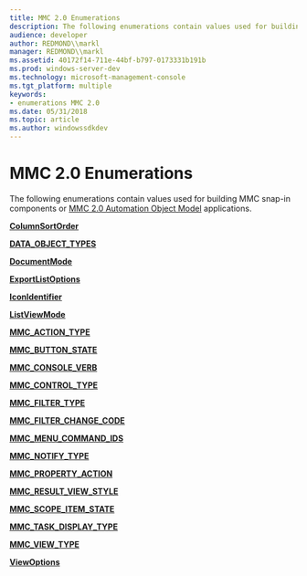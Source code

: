 ```yaml
---
title: MMC 2.0 Enumerations
description: The following enumerations contain values used for building MMC snap-in components or MMC 2.0 Automation Object Model applications.
audience: developer
author: REDMOND\\markl
manager: REDMOND\\markl
ms.assetid: 40172f14-711e-44bf-b797-0173331b191b
ms.prod: windows-server-dev
ms.technology: microsoft-management-console
ms.tgt_platform: multiple
keywords:
- enumerations MMC 2.0
ms.date: 05/31/2018
ms.topic: article
ms.author: windowssdkdev
---
```


# MMC 2.0 Enumerations

The following enumerations contain values used for building MMC snap-in components or [MMC 2.0 Automation Object Model](mmc-2-0-automation-object-model.md) applications.

[**ColumnSortOrder**](/windows/win32/MmcObj/ne-mmcobj-columnsortorder?branch=master)

[**DATA\_OBJECT\_TYPES**](/windows/win32/Mmc/ne-mmc-_data_object_types?branch=master)

[**DocumentMode**](/windows/win32/MmcObj/ne-mmcobj-documentmode?branch=master)

[**ExportListOptions**](/windows/win32/MmcObj/ne-mmcobj-exportlistoptions?branch=master)

[**IconIdentifier**](/windows/win32/Mmc/ne-mmc-tagiconidentifier?branch=master)

[**ListViewMode**](/windows/win32/MmcObj/ne-mmcobj-listviewmode?branch=master)

[**MMC\_ACTION\_TYPE**](/windows/win32/Mmc/ne-mmc-_mmc_action_type?branch=master)

[**MMC\_BUTTON\_STATE**](/windows/win32/Mmc/ne-mmc-_mmc_button_state?branch=master)

[**MMC\_CONSOLE\_VERB**](/windows/win32/Mmc/ne-mmc-_mmc_console_verb?branch=master)

[**MMC\_CONTROL\_TYPE**](/windows/win32/Mmc/ne-mmc-_mmc_control_type?branch=master)

[**MMC\_FILTER\_TYPE**](/windows/win32/Mmc/ne-mmc-_mmc_filter_type?branch=master)

[**MMC\_FILTER\_CHANGE\_CODE**](/windows/win32/Mmc/ne-mmc-_mmc_filter_change_code?branch=master)

[**MMC\_MENU\_COMMAND\_IDS**](/windows/win32/Mmc/ne-mmc-_mmc_menu_command_ids?branch=master)

[**MMC\_NOTIFY\_TYPE**](/windows/win32/Mmc/ne-mmc-_mmc_notify_type?branch=master)

[**MMC\_PROPERTY\_ACTION**](/windows/win32/Mmcobj/ne-mmcobj-_mmc_property_action?branch=master)

[**MMC\_RESULT\_VIEW\_STYLE**](/windows/win32/Mmc/ne-mmc-_mmc_result_view_style?branch=master)

[**MMC\_SCOPE\_ITEM\_STATE**](/windows/win32/Mmc/ne-mmc-_mmc_scope_item_state?branch=master)

[**MMC\_TASK\_DISPLAY\_TYPE**](/windows/win32/Mmc/ne-mmc-_mmc_task_display_type?branch=master)

[**MMC\_VIEW\_TYPE**](/windows/win32/Mmc/ne-mmc-_mmc_view_type?branch=master)

[**ViewOptions**](/windows/win32/MmcObj/ne-mmcobj-viewoptions?branch=master)

 

 




